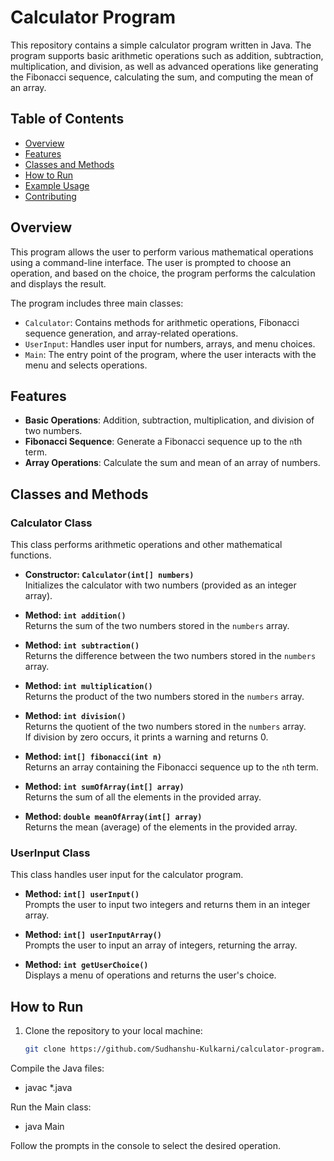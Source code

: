 # Calculator Program

This repository contains a simple calculator program written in Java. The program supports basic arithmetic operations such as addition, subtraction, multiplication, and division, as well as advanced operations like generating the Fibonacci sequence, calculating the sum, and computing the mean of an array.

## Table of Contents
- [Overview](#overview)
- [Features](#features)
- [Classes and Methods](#classes-and-methods)
- [How to Run](#how-to-run)
- [Example Usage](#example-usage)
- [Contributing](#contributing)

## Overview
This program allows the user to perform various mathematical operations using a command-line interface. The user is prompted to choose an operation, and based on the choice, the program performs the calculation and displays the result.

The program includes three main classes:
- `Calculator`: Contains methods for arithmetic operations, Fibonacci sequence generation, and array-related operations.
- `UserInput`: Handles user input for numbers, arrays, and menu choices.
- `Main`: The entry point of the program, where the user interacts with the menu and selects operations.

## Features
- **Basic Operations**: Addition, subtraction, multiplication, and division of two numbers.
- **Fibonacci Sequence**: Generate a Fibonacci sequence up to the `n`th term.
- **Array Operations**: Calculate the sum and mean of an array of numbers.

## Classes and Methods

### Calculator Class
This class performs arithmetic operations and other mathematical functions.

- **Constructor: `Calculator(int[] numbers)`**  
  Initializes the calculator with two numbers (provided as an integer array).

- **Method: `int addition()`**  
  Returns the sum of the two numbers stored in the `numbers` array.

- **Method: `int subtraction()`**  
  Returns the difference between the two numbers stored in the `numbers` array.

- **Method: `int multiplication()`**  
  Returns the product of the two numbers stored in the `numbers` array.

- **Method: `int division()`**  
  Returns the quotient of the two numbers stored in the `numbers` array.  
  If division by zero occurs, it prints a warning and returns 0.

- **Method: `int[] fibonacci(int n)`**  
  Returns an array containing the Fibonacci sequence up to the `n`th term.

- **Method: `int sumOfArray(int[] array)`**  
  Returns the sum of all the elements in the provided array.

- **Method: `double meanOfArray(int[] array)`**  
  Returns the mean (average) of the elements in the provided array.

### UserInput Class
This class handles user input for the calculator program.

- **Method: `int[] userInput()`**  
  Prompts the user to input two integers and returns them in an integer array.

- **Method: `int[] userInputArray()`**  
  Prompts the user to input an array of integers, returning the array.

- **Method: `int getUserChoice()`**  
  Displays a menu of operations and returns the user's choice.


## How to Run

1. Clone the repository to your local machine:
   ```bash
   git clone https://github.com/Sudhanshu-Kulkarni/calculator-program.git

Compile the Java files:
- javac *.java

Run the Main class:
- java Main

Follow the prompts in the console to select the desired operation.
